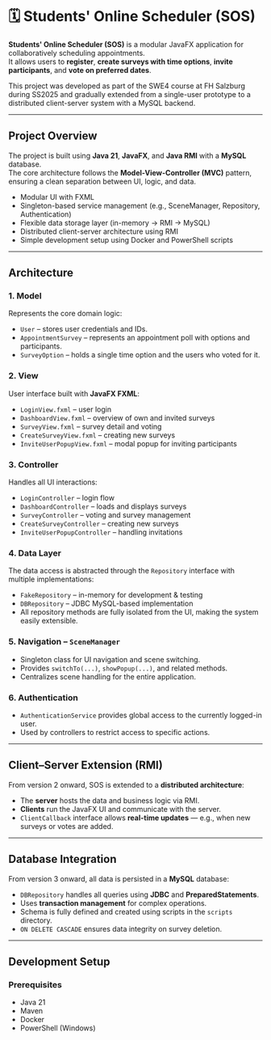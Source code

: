 # 🗓️ Students' Online Scheduler (SOS)

**Students' Online Scheduler (SOS)** is a modular JavaFX application for collaboratively scheduling appointments.  
It allows users to **register**, **create surveys with time options**, **invite participants**, and **vote on preferred dates**.  

This project was developed as part of the SWE4 course at FH Salzburg during SS2025 and gradually extended from a single-user prototype to a distributed client-server system with a MySQL backend.

---

## Project Overview

The project is built using **Java 21**, **JavaFX**, and **Java RMI** with a **MySQL** database.  
The core architecture follows the **Model-View-Controller (MVC)** pattern, ensuring a clean separation between UI, logic, and data.

-  Modular UI with FXML  
-  Singleton-based service management (e.g., SceneManager, Repository, Authentication)  
-  Flexible data storage layer (in-memory → RMI → MySQL)  
-  Distributed client-server architecture using RMI  
-  Simple development setup using Docker and PowerShell scripts

---

##  Architecture

### 1. Model
Represents the core domain logic:
- `User` – stores user credentials and IDs.
- `AppointmentSurvey` – represents an appointment poll with options and participants.
- `SurveyOption` – holds a single time option and the users who voted for it.

### 2. View
User interface built with **JavaFX FXML**:
- `LoginView.fxml` – user login  
- `DashboardView.fxml` – overview of own and invited surveys  
- `SurveyView.fxml` – survey detail and voting  
- `CreateSurveyView.fxml` – creating new surveys  
- `InviteUserPopupView.fxml` – modal popup for inviting participants

### 3. Controller
Handles all UI interactions:
- `LoginController` – login flow  
- `DashboardController` – loads and displays surveys  
- `SurveyController` – voting and survey management  
- `CreateSurveyController` – creating new surveys  
- `InviteUserPopupController` – handling invitations

### 4. Data Layer
The data access is abstracted through the `Repository` interface with multiple implementations:
- `FakeRepository` – in-memory for development & testing  
- `DBRepository` – JDBC MySQL-based implementation  
- All repository methods are fully isolated from the UI, making the system easily extensible.

### 5. Navigation – `SceneManager`
- Singleton class for UI navigation and scene switching.  
- Provides `switchTo(...)`, `showPopup(...)`, and related methods.  
- Centralizes scene handling for the entire application.

### 6. Authentication
- `AuthenticationService` provides global access to the currently logged-in user.  
- Used by controllers to restrict access to specific actions.

---

##  Client–Server Extension (RMI)

From version 2 onward, SOS is extended to a **distributed architecture**:
- The **server** hosts the data and business logic via RMI.
- **Clients** run the JavaFX UI and communicate with the server.
- `ClientCallback` interface allows **real-time updates** — e.g., when new surveys or votes are added.

---

##  Database Integration

From version 3 onward, all data is persisted in a **MySQL** database:
- `DBRepository` handles all queries using **JDBC** and **PreparedStatements**.
- Uses **transaction management** for complex operations.
- Schema is fully defined and created using scripts in the `scripts` directory.
- `ON DELETE CASCADE` ensures data integrity on survey deletion.

---

##  Development Setup

### Prerequisites
- Java 21  
- Maven  
- Docker  
- PowerShell (Windows)
